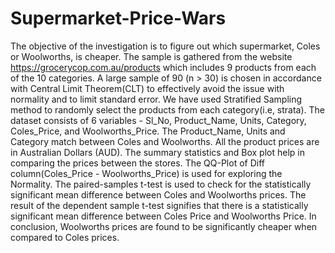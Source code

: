 # Supermarket-Price-Wars
The objective of the investigation is to figure out which supermarket, Coles or Woolworths, is cheaper. The sample is gathered from the website https://grocerycop.com.au/products which includes 9 products from each of the 10 categories. A large sample of 90 (n > 30) is chosen in accordance with Central Limit Theorem(CLT) to effectively avoid the issue with normality and to limit standard error. We have used Stratified Sampling method to randomly select the products from each category(i.e, strata). The dataset consists of 6 variables - Sl_No, Product_Name, Units, Category, Coles_Price, and Woolworths_Price. The Product_Name, Units and Category match between Coles and Woolworths. All the product prices are in Australian Dollars (AUD). The summary statistics and Box plot help in comparing the prices between the stores. The QQ-Plot of Diff column(Coles_Price - Woolworths_Price) is used for exploring the Normality. The paired-samples t-test is used to check for the statistically significant mean difference between Coles and Woolworths prices. The result of the dependent sample t-test signifies that there is a statistically significant mean difference between Coles Price and Woolworths Price. In conclusion, Woolworths prices are found to be significantly cheaper when compared to Coles prices.
